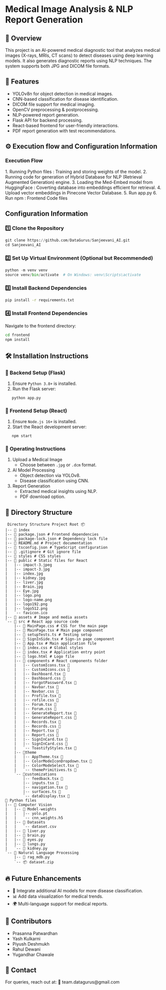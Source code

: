 # Medical Image Analysis & NLP Report Generation

<h2>📌 Overview</h1>
This project is an AI-powered medical diagnostic tool that analyzes medical images (X-rays, MRIs, CT scans) to detect diseases using deep learning models. It also generates diagnostic reports using NLP techniques. The system supports both JPG and DICOM file formats.

<h2>🚀 Features</h2>

- YOLOv8n for object detection in medical images.
- CNN-based classification for disease identification.
- DICOM file support for medical imaging.
- OpenCV preprocessing & postprocessing.
- NLP-powered report generation.
- Flask API for backend processing.
- React-based frontend for user-friendly interactions.
- PDF report generation with test recommendations.

 <h2>⚙️ Execution flow and Configuration Information</h2>

 <h3>Execution Flow</h3>
1. Running Python files : Training and storing weights of the model.
2. Running code for generation  of Hybrid Database for NLP (Retrieval Augmented Generation) engine.
3. Loading the Med-Embed model from HuggingFace : Coverting database into embeddings efficient for retrieval.
4. Upload vector embeddings in Pinecone Vector Database.
5. Run app.py
6. Run npm : Frontend Code files


 <h2>Configuration Information</h2>

 <h3>1️⃣ Clone the Repository</h3>

```python
git clone https://github.com/DataGurus/Sanjeevani_AI.git
cd Sanjeevani_AI
```

 <h3>2️⃣ Set Up Virtual Environment (Optional but Recommended)</h3>

```python
python -m venv venv
source venv/bin/activate  # On Windows: venv\Scripts\activate
```

 <h3>3️⃣ Install Backend Dependencies</h3>

```bash
pip install -r requirements.txt
```

 <h3>4️⃣ Install Frontend Dependencies</h3>
Navigate to the frontend directory:

```bash
cd frontend
npm install
```

<h2> 🛠 Installation Instructions</h2>

 <h3>🔹 Backend Setup (Flask)</h3>

1. Ensure `Python 3.8+` is installed.
2. Run the Flask server:

```python
   python app.py
```

 <h3>🔹 Frontend Setup (React)</h3>

1. Ensure `Node.js 16+` is installed.
2. Start the React development server:
```bash
   npm start
```
 <h3>🚀 Operating Instructions</h3>

1. Upload a Medical Image
   - Choose between `.jpg` or `.dcm` format.
2. AI Model Processing
   - Object detection via YOLOv8.
   - Disease classification using CNN.
3. Report Generation
   - Extracted medical insights using NLP.
   - PDF download option.

 <h2>📂 Directory Structure</h2>

```
 Directory Structure Project Root 📦 
|-- 📄 index 
|-- 📄 package.json # Frontend dependencies 
|-- 📄 package-lock.json # Dependency lock file 
|-- 📄 README.md # Project documentation 
|-- 📄 tsconfig.json # TypeScript configuration 
|-- 📄 .gitignore # Git ignore file 
|-- 📄 styles # CSS styles
|-- 📁 public # Static files for React
|   |-- impact-3.jpeg 
|   |-- impact-3.jpg 
|   |-- index.jpg 
|   |-- kidney.jpg 
|   |-- liver.jpg 
|   |-- Brain.jpg 
|   |-- Eye.jpg 
|   |-- logo.png 
|   |-- logo-name.png 
|   |-- logo192.png 
|   |-- logo512.png 
|   `-- favicon.ico 
|-- 📁 assets # Image and media assets 
`-- 📁 src # React app source code 
    |-- 📄 MainPage.css # CSS for the main page 
    |-- 📄 MainPage.tsx # Main page component 
    |-- 📄 setupTests.ts # Testing setup 
    |-- 📄 SignInSide.tsx # Sign-in page component 
    |-- 📄 App.tsx # Main application file 
    |-- 📄 index.css # Global styles 
    |-- 📄 index.tsx # Application entry point 
    |-- 📄 logo.html # Logo file 
    |-- 📁 components # React components folder 
    |   |-- CustomIcons.tsx 📄 
    |   |-- CustomIcons.css 🎨 
    |   |-- Dashboard.tsx 📄 
    |   |-- Dashboard.css 🎨
    |   |-- ForgotPassword.tsx 📄
    |   |-- Navbar.tsx 📄
    |   |-- Navbar.css 🎨
    |   |-- Profile.tsx 📄
    |   |-- rofile.css 🎨
    |   |-- Forum.tsx 📄
    |   |-- Forum.css 🎨
    |   |-- GenerateReport.tsx 📄
    |   |-- GenerateReport.css 🎨
    |   |-- Records.tsx 📄
    |   |-- Records.css 🎨
    |   |-- Report.tsx 📄 
    |   |-- Report.css 🎨
    |   |-- SignInCard.tsx 📄
    |   |-- SignInCard.css 🎨
    |   `-- ToastifyStyles.tsx 📄
    |-- 📁theme
    |   |-- AppTheme.tsx 📄
    |   |-- ColorModeIconDropdown.tsx 📄
    |   |-- ColorModeSelect.tsx 📄
    |   `-- themePrimitives.ts 📜
    `-- 📁customizations
        |-- feedback.tsx 📄
        |-- inputs.tsx 📄
        |-- navigation.tsx 📄
        |-- surfaces.ts 📜
        `-- dataDisplay.tsx 📄
📁 Python files 
|-- 📁 Computer Vision  
|   |-- 📁 Model-weights
|   |   |-- yolo.pt
|   |   `-- cnn_weights.h5
|   |-- 📁 Datasets
|   |   `-- dataset.csv
|   |-- 📄 liver.py
|   |-- 📄 brain.py
|   |-- 📄 eyes.py
|   |-- 📄 lungs.py 
|   `-- 📄 kidney.py
`-- 📁 Natural Language Processing
    |-- 📄 rag_mdb.py
    `-- 📦 dataset.zip
```

 <h2>🔥 Future Enhancements</h2>
 
- 🏥 Integrate additional AI models for more disease classification.
- 📊 Add data visualization for medical trends.
- 🌍 Multi-language support for medical reports.

 <h2>🤝 Contributors</h2>

- Prasanna Patwardhan
- Yash Kulkarni
- Piyush Deshmukh
- Rahul Dewani
- Yugandhar Chawale

<h2> 📧 Contact</h2>
For queries, reach out at:
📩 team.datagurus@gmail.com
